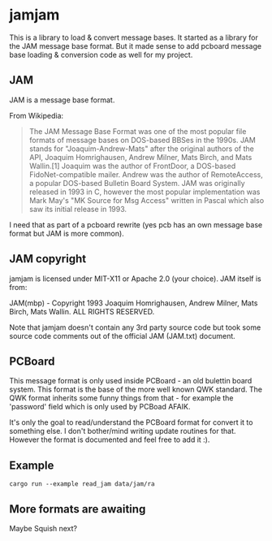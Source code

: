 # jamjam

This is a library to load & convert message bases. It started as a library for the JAM message base format. But it made sense to add pcboard message base loading & conversion code as well for my project.

## JAM

JAM is a message base format.

From Wikipedia:

> The JAM Message Base Format was one of the most popular file formats of message bases on DOS-based BBSes in the 1990s. JAM stands for "Joaquim-Andrew-Mats" after the original authors of the API, Joaquim Homrighausen, Andrew Milner, Mats Birch, and Mats Wallin.[1] Joaquim was the author of FrontDoor, a DOS-based FidoNet-compatible mailer. Andrew was the author of RemoteAccess, a popular DOS-based Bulletin Board System. JAM was originally released in 1993 in C, however the most popular implementation was Mark May's "MK Source for Msg Access" written in Pascal which also saw its initial release in 1993.

I need that as part of a pcboard rewrite (yes pcb has an own message base format but JAM is more common).

## JAM copyright

jamjam is licensed under MIT-X11 or Apache 2.0 (your choice). JAM itself is from:

JAM(mbp) - Copyright 1993 Joaquim Homrighausen, Andrew Milner,
                               Mats Birch, Mats Wallin.
                               ALL RIGHTS RESERVED.

Note that jamjam doesn't contain any 3rd party source code but took some source code comments out of the official JAM (JAM.txt) document.

## PCBoard

This message format is only used inside PCBoard - an old bulettin board system. This format is the base of the more well known QWK standard. The QWK format inherits some funny things from that - for example the 'password' field which is only used by PCBoad AFAIK.

It's only the goal to read/understand the PCBoard format for convert it to something else. I don't bother/mind writing update routines for that. However the format is documented and feel free to add it :).

## Example

``` cargo run --example read_jam data/jam/ra ```

## More formats are awaiting

Maybe Squish next?